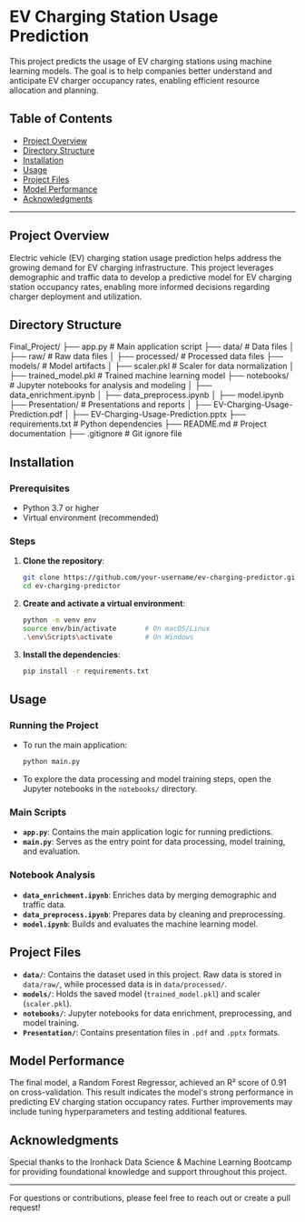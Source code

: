 # EV Charging Station Usage Prediction

This project predicts the usage of EV charging stations using machine learning models. The goal is to help companies better understand and anticipate EV charger occupancy rates, enabling efficient resource allocation and planning.

## Table of Contents
- [Project Overview](#project-overview)
- [Directory Structure](#directory-structure)
- [Installation](#installation)
- [Usage](#usage)
- [Project Files](#project-files)
- [Model Performance](#model-performance)
- [Acknowledgments](#acknowledgments)

---

## Project Overview
Electric vehicle (EV) charging station usage prediction helps address the growing demand for EV charging infrastructure. This project leverages demographic and traffic data to develop a predictive model for EV charging station occupancy rates, enabling more informed decisions regarding charger deployment and utilization.

## Directory Structure

Final_Project/
├── app.py                   # Main application script
├── data/                    # Data files
│   ├── raw/                 # Raw data files
│   ├── processed/           # Processed data files
├── models/                  # Model artifacts
│   ├── scaler.pkl           # Scaler for data normalization
│   ├── trained_model.pkl    # Trained machine learning model
├── notebooks/               # Jupyter notebooks for analysis and modeling
│   ├── data_enrichment.ipynb
│   ├── data_preprocess.ipynb
│   ├── model.ipynb
├── Presentation/            # Presentations and reports
│   ├── EV-Charging-Usage-Prediction.pdf
│   ├── EV-Charging-Usage-Prediction.pptx
├── requirements.txt         # Python dependencies
├── README.md                # Project documentation
├── .gitignore               # Git ignore file







## Installation

### Prerequisites
- Python 3.7 or higher
- Virtual environment (recommended)

### Steps
1. **Clone the repository**:
    ```bash
    git clone https://github.com/your-username/ev-charging-predictor.git
    cd ev-charging-predictor
    ```

2. **Create and activate a virtual environment**:
    ```bash
    python -m venv env
    source env/bin/activate       # On macOS/Linux
    .\env\Scripts\activate        # On Windows
    ```

3. **Install the dependencies**:
    ```bash
    pip install -r requirements.txt
    ```

## Usage

### Running the Project
- To run the main application:
    ```bash
    python main.py
    ```

- To explore the data processing and model training steps, open the Jupyter notebooks in the `notebooks/` directory.

### Main Scripts
- **`app.py`**: Contains the main application logic for running predictions.
- **`main.py`**: Serves as the entry point for data processing, model training, and evaluation.

### Notebook Analysis
- **`data_enrichment.ipynb`**: Enriches data by merging demographic and traffic data.
- **`data_preprocess.ipynb`**: Prepares data by cleaning and preprocessing.
- **`model.ipynb`**: Builds and evaluates the machine learning model.

## Project Files

- **`data/`**: Contains the dataset used in this project. Raw data is stored in `data/raw/`, while processed data is in `data/processed/`.
- **`models/`**: Holds the saved model (`trained_model.pkl`) and scaler (`scaler.pkl`).
- **`notebooks/`**: Jupyter notebooks for data enrichment, preprocessing, and model training.
- **`Presentation/`**: Contains presentation files in `.pdf` and `.pptx` formats.

## Model Performance

The final model, a Random Forest Regressor, achieved an R² score of 0.91 on cross-validation. This result indicates the model's strong performance in predicting EV charging station occupancy rates. Further improvements may include tuning hyperparameters and testing additional features.

## Acknowledgments

Special thanks to the Ironhack Data Science & Machine Learning Bootcamp for providing foundational knowledge and support throughout this project.

---

For questions or contributions, please feel free to reach out or create a pull request!



